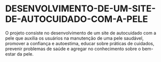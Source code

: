 # DESENVOLVIMENTO-DE-UM-SITE-DE-AUTOCUIDADO-COM-A-PELE
O projeto consiste no desenvolvimento de um site de autocuidado com a pele que auxilia os usuários na manutenção de uma pele saudável, promover a confiança e autoestima, educar sobre práticas de cuidados, prevenir problemas de saúde e agregar no conhecimento sobre o bem-estar da pele.



